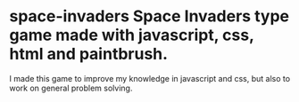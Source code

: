 # space-invaders Space Invaders type game made with javascript, css, html and paintbrush.
I made this game to improve my knowledge in javascript and css, but also to work on general problem solving.
